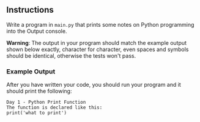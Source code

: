 ## Instructions

Write a program in `main.py` that prints some notes on Python programming into the Output console.

**Warning**: The output in your program should match the example output shown below exactly, character for character, even spaces and symbols should be identical, otherwise the tests won't pass.

### Example Output

After you have written your code, you should run your program and it should print the following:

```
Day 1 - Python Print Function
The function is declared like this:
print('what to print')
